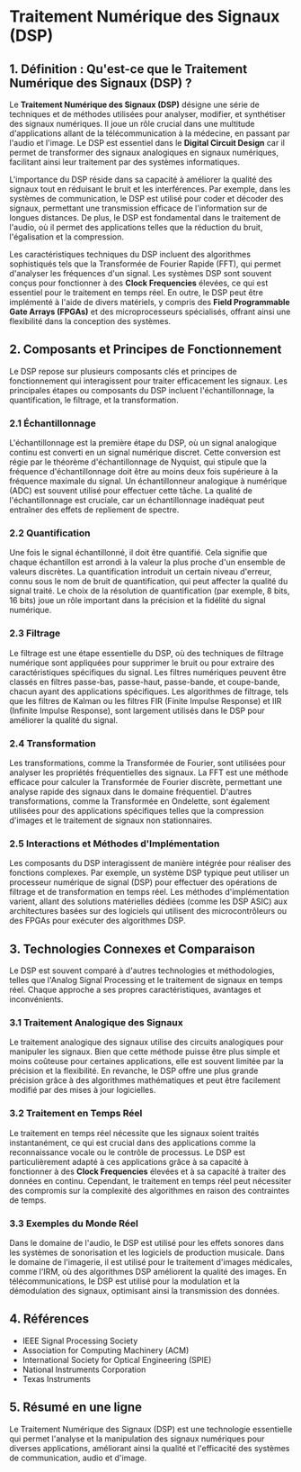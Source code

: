 # Traitement Numérique des Signaux (DSP)

## 1. Définition : Qu'est-ce que le **Traitement Numérique des Signaux (DSP)** ?
Le **Traitement Numérique des Signaux (DSP)** désigne une série de techniques et de méthodes utilisées pour analyser, modifier, et synthétiser des signaux numériques. Il joue un rôle crucial dans une multitude d'applications allant de la télécommunication à la médecine, en passant par l'audio et l'image. Le DSP est essentiel dans le **Digital Circuit Design** car il permet de transformer des signaux analogiques en signaux numériques, facilitant ainsi leur traitement par des systèmes informatiques.

L'importance du DSP réside dans sa capacité à améliorer la qualité des signaux tout en réduisant le bruit et les interférences. Par exemple, dans les systèmes de communication, le DSP est utilisé pour coder et décoder des signaux, permettant une transmission efficace de l'information sur de longues distances. De plus, le DSP est fondamental dans le traitement de l'audio, où il permet des applications telles que la réduction du bruit, l'égalisation et la compression.

Les caractéristiques techniques du DSP incluent des algorithmes sophistiqués tels que la Transformée de Fourier Rapide (FFT), qui permet d'analyser les fréquences d'un signal. Les systèmes DSP sont souvent conçus pour fonctionner à des **Clock Frequencies** élevées, ce qui est essentiel pour le traitement en temps réel. En outre, le DSP peut être implémenté à l'aide de divers matériels, y compris des **Field Programmable Gate Arrays (FPGAs)** et des microprocesseurs spécialisés, offrant ainsi une flexibilité dans la conception des systèmes.

## 2. Composants et Principes de Fonctionnement
Le DSP repose sur plusieurs composants clés et principes de fonctionnement qui interagissent pour traiter efficacement les signaux. Les principales étapes ou composants du DSP incluent l'échantillonnage, la quantification, le filtrage, et la transformation.

### 2.1 Échantillonnage
L'échantillonnage est la première étape du DSP, où un signal analogique continu est converti en un signal numérique discret. Cette conversion est régie par le théorème d'échantillonnage de Nyquist, qui stipule que la fréquence d'échantillonnage doit être au moins deux fois supérieure à la fréquence maximale du signal. Un échantillonneur analogique à numérique (ADC) est souvent utilisé pour effectuer cette tâche. La qualité de l'échantillonnage est cruciale, car un échantillonnage inadéquat peut entraîner des effets de repliement de spectre.

### 2.2 Quantification
Une fois le signal échantillonné, il doit être quantifié. Cela signifie que chaque échantillon est arrondi à la valeur la plus proche d'un ensemble de valeurs discrètes. La quantification introduit un certain niveau d'erreur, connu sous le nom de bruit de quantification, qui peut affecter la qualité du signal traité. Le choix de la résolution de quantification (par exemple, 8 bits, 16 bits) joue un rôle important dans la précision et la fidélité du signal numérique.

### 2.3 Filtrage
Le filtrage est une étape essentielle du DSP, où des techniques de filtrage numérique sont appliquées pour supprimer le bruit ou pour extraire des caractéristiques spécifiques du signal. Les filtres numériques peuvent être classés en filtres passe-bas, passe-haut, passe-bande, et coupe-bande, chacun ayant des applications spécifiques. Les algorithmes de filtrage, tels que les filtres de Kalman ou les filtres FIR (Finite Impulse Response) et IIR (Infinite Impulse Response), sont largement utilisés dans le DSP pour améliorer la qualité du signal.

### 2.4 Transformation
Les transformations, comme la Transformée de Fourier, sont utilisées pour analyser les propriétés fréquentielles des signaux. La FFT est une méthode efficace pour calculer la Transformée de Fourier discrète, permettant une analyse rapide des signaux dans le domaine fréquentiel. D'autres transformations, comme la Transformée en Ondelette, sont également utilisées pour des applications spécifiques telles que la compression d'images et le traitement de signaux non stationnaires.

### 2.5 Interactions et Méthodes d'Implémentation
Les composants du DSP interagissent de manière intégrée pour réaliser des fonctions complexes. Par exemple, un système DSP typique peut utiliser un processeur numérique de signal (DSP) pour effectuer des opérations de filtrage et de transformation en temps réel. Les méthodes d'implémentation varient, allant des solutions matérielles dédiées (comme les DSP ASIC) aux architectures basées sur des logiciels qui utilisent des microcontrôleurs ou des FPGAs pour exécuter des algorithmes DSP.

## 3. Technologies Connexes et Comparaison
Le DSP est souvent comparé à d'autres technologies et méthodologies, telles que l'Analog Signal Processing et le traitement de signaux en temps réel. Chaque approche a ses propres caractéristiques, avantages et inconvénients.

### 3.1 Traitement Analogique des Signaux
Le traitement analogique des signaux utilise des circuits analogiques pour manipuler les signaux. Bien que cette méthode puisse être plus simple et moins coûteuse pour certaines applications, elle est souvent limitée par la précision et la flexibilité. En revanche, le DSP offre une plus grande précision grâce à des algorithmes mathématiques et peut être facilement modifié par des mises à jour logicielles.

### 3.2 Traitement en Temps Réel
Le traitement en temps réel nécessite que les signaux soient traités instantanément, ce qui est crucial dans des applications comme la reconnaissance vocale ou le contrôle de processus. Le DSP est particulièrement adapté à ces applications grâce à sa capacité à fonctionner à des **Clock Frequencies** élevées et à sa capacité à traiter des données en continu. Cependant, le traitement en temps réel peut nécessiter des compromis sur la complexité des algorithmes en raison des contraintes de temps.

### 3.3 Exemples du Monde Réel
Dans le domaine de l'audio, le DSP est utilisé pour les effets sonores dans les systèmes de sonorisation et les logiciels de production musicale. Dans le domaine de l'imagerie, il est utilisé pour le traitement d'images médicales, comme l'IRM, où des algorithmes DSP améliorent la qualité des images. En télécommunications, le DSP est utilisé pour la modulation et la démodulation des signaux, optimisant ainsi la transmission des données.

## 4. Références
- IEEE Signal Processing Society
- Association for Computing Machinery (ACM)
- International Society for Optical Engineering (SPIE)
- National Instruments Corporation
- Texas Instruments

## 5. Résumé en une ligne
Le Traitement Numérique des Signaux (DSP) est une technologie essentielle qui permet l'analyse et la manipulation des signaux numériques pour diverses applications, améliorant ainsi la qualité et l'efficacité des systèmes de communication, audio et d'image.